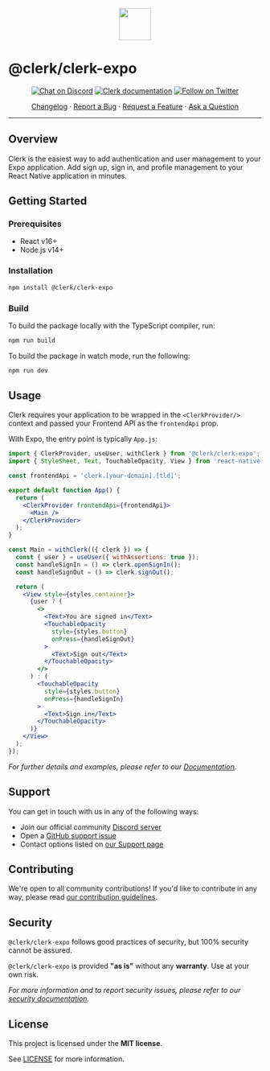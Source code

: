 <p align="center">
  <a href="https://clerk.dev?utm_source=github&utm_medium=clerk_expo" target="_blank" rel="noopener noreferrer">
    <picture>
      <source media="(prefers-color-scheme: dark)" srcset="https://dashboard.clerk.dev/assets/logo-dark-mode-400x400.png">
      <img src="https://dashboard.clerk.dev/assets/logo-light-mode-400x400.png" height="64">
    </picture>
  </a>
  <br />
</p>

# @clerk/clerk-expo

<div align="center">

[![Chat on Discord](https://img.shields.io/discord/856971667393609759.svg?logo=discord)](https://discord.com/invite/b5rXHjAg7A)
[![Clerk documentation](https://img.shields.io/badge/documentation-clerk-green.svg)](https://clerk.dev/docs?utm_source=github&utm_medium=clerk_expo)
[![Follow on Twitter](https://img.shields.io/twitter/follow/ClerkDev?style=social)](https://twitter.com/intent/follow?screen_name=ClerkDev)

[Changelog](https://github.com/clerkinc/javascript/blob/main/packages/expo/CHANGELOG.md)
·
[Report a Bug](https://github.com/clerkinc/javascript/issues/new?assignees=&labels=bug&template=bug_report.md&title=Bug%3A+)
·
[Request a Feature](https://github.com/clerkinc/javascript/issues/new?assignees=&labels=enhancement&template=feature_request.md&title=Feature%3A+)
·
[Ask a Question](https://github.com/clerkinc/javascript/issues/new?assignees=&labels=question&template=ask_a_question.md&title=Support%3A+)

</div>

---

## Overview

Clerk is the easiest way to add authentication and user management to your Expo application. Add sign up, sign in, and profile management to your React Native application in minutes.

## Getting Started

### Prerequisites

- React v16+
- Node.js v14+

### Installation

```sh
npm install @clerk/clerk-expo
```

### Build

To build the package locally with the TypeScript compiler, run:

```sh
npm run build
```

To build the package in watch mode, run the following:

```sh
npm run dev
```

## Usage

Clerk requires your application to be wrapped in the `<ClerkProvider/>` context and passed your Frontend API as the `frontendApi` prop.

With Expo, the entry point is typically `App.js`:

```jsx
import { ClerkProvider, useUser, withClerk } from '@clerk/clerk-expo';
import { StyleSheet, Text, TouchableOpacity, View } from 'react-native';

const frontendApi = 'clerk.[your-domain].[tld]';

export default function App() {
  return (
    <ClerkProvider frontendApi={frontendApi}>
      <Main />
    </ClerkProvider>
  );
}

const Main = withClerk(({ clerk }) => {
  const { user } = useUser({ withAssertions: true });
  const handleSignIn = () => clerk.openSignIn();
  const handleSignOut = () => clerk.signOut();

  return (
    <View style={styles.container}>
      {user ? (
        <>
          <Text>You are signed in</Text>
          <TouchableOpacity
            style={styles.button}
            onPress={handleSignOut}
          >
            <Text>Sign out</Text>
          </TouchableOpacity>
        </>
      ) : (
        <TouchableOpacity
          style={styles.button}
          onPress={handleSignIn}
        >
          <Text>Sign in</Text>
        </TouchableOpacity>
      )}
    </View>
  );
});
```

_For further details and examples, please refer to our [Documentation](https://clerk.dev/docs?utm_source=github&utm_medium=clerk_react?utm_source=github&utm_medium=clerk_expo)._

## Support

You can get in touch with us in any of the following ways:

- Join our official community [Discord server](https://discord.com/invite/b5rXHjAg7A)
- Open a [GitHub support issue](https://github.com/clerkinc/javascript/issues/new?assignees=&labels=question&template=ask_a_question.md&title=Support%3A+)
- Contact options listed on [our Support page](https://clerk.dev/support?utm_source=github&utm_medium=clerk_expo)

## Contributing

We're open to all community contributions! If you'd like to contribute in any way, please read [our contribution guidelines](https://github.com/clerkinc/javascript/blob/main/packages/expo/docs/CONTRIBUTING.md).

## Security

`@clerk/clerk-expo` follows good practices of security, but 100% security cannot be assured.

`@clerk/clerk-expo` is provided **"as is"** without any **warranty**. Use at your own risk.

_For more information and to report security issues, please refer to our [security documentation](https://github.com/clerkinc/javascript/blob/main/packages/expo/docs/SECURITY.md)._

## License

This project is licensed under the **MIT license**.

See [LICENSE](https://github.com/clerkinc/javascript/blob/main/packages/expo/LICENSE) for more information.

